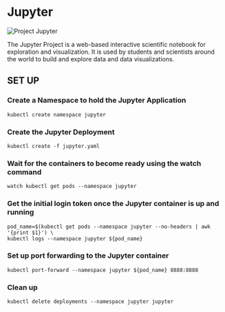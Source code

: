 # Jupyter


![Project Jupyter](https://th.bing.com/th/id/OIP.nOOjX57LSsDMI6POI6FpOAHaDm?pid=ImgDet&rs=1)


The Jupyter Project is a web-based interactive scientific notebook for exploration and
visualization. It is used by students and scientists around the world to build and
explore data and data visualizations.

## SET UP

### Create a Namespace to hold the Jupyter Application
```
kubectl create namespace jupyter
```

### Create the Jupyter Deployment
```
kubectl create -f jupyter.yaml
```

### Wait for the containers to become ready using the watch command
```
watch kubectl get pods --namespace jupyter
```

### Get the initial login token once the Jupyter container is up and running
```
pod_name=$(kubectl get pods --namespace jupyter --no-headers | awk '{print $1}') \
kubectl logs --namespace jupyter ${pod_name}
```

### Set up port forwarding to the Jupyter container
```
kubectl port-forward --namespace jupyter ${pod_name} 8888:8888
```

### Clean up
```
kubectl delete deployments --namespace jupyter jupyter
```

